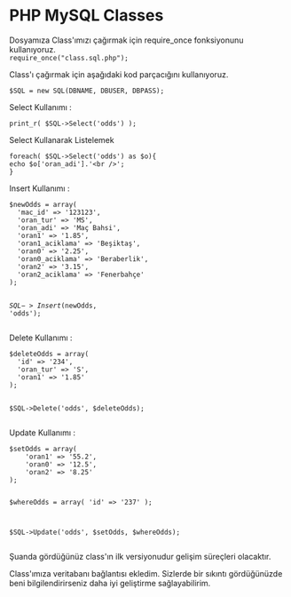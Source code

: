 PHP MySQL Classes
===========

Dosyamıza Class'ımızı çağırmak için require_once fonksiyonunu kullanıyoruz. <br />
<code>require_once("class.sql.php");</code>

<p>Class'ı çağırmak için aşağıdaki kod parçacığını kullanıyoruz.</p>
<code>$SQL = new SQL(DBNAME, DBUSER, DBPASS);</code>

<p>Select Kullanımı : </p>
<code>print_r( $SQL->Select('odds') );</code>

<p>Select Kullanarak Listelemek</p>
<pre><code>foreach( $SQL->Select('odds') as $o){
echo $o['oran_adi'].'&lt;br />';
}</code></pre>

<p>Insert Kullanımı : </p>
<pre><code>$newOdds = array(
  'mac_id' => '123123',
  'oran_tur' => 'MS',
  'oran_adi' => 'Maç Bahsi',
  'oran1' => '1.85',
  'oran1_aciklama' => 'Beşiktaş',
  'oran0' => '2.25',
  'oran0_aciklama' => 'Beraberlik',
  'oran2' => '3.15',
  'oran2_aciklama' => 'Fenerbahçe'
);

$SQL->Insert($newOdds, 'odds');</code></pre>

<p>Delete Kullanımı : </p>
<pre><code>$deleteOdds = array(
  'id' => '234',
  'oran_tur' => 'S',
  'oran1' => '1.85'
);
	
$SQL->Delete('odds', $deleteOdds);</code></pre>

<p>Update Kullanımı : </p>
<pre><code>$setOdds = array(
	'oran1' => '55.2',
	'oran0' => '12.5',
	'oran2' => '8.25'
);

$whereOdds = array(
	'id' => '237'
);

$SQL->Update('odds', $setOdds, $whereOdds);</code></pre>

<p>Şuanda gördüğünüz class'ın ilk versiyonudur gelişim süreçleri olacaktır.</p>
<p>Class'ımıza veritabanı bağlantısı ekledim. Sizlerde bir sıkıntı gördüğünüzde beni bilgilendirirseniz daha iyi geliştirme sağlayabilirim.</p>
